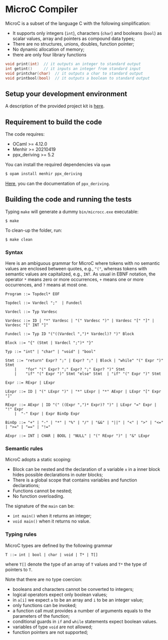 # MicroC Compiler

MicroC is a subset of the language C with the following simplification:

* It supports only integers (`int`), characters (`char`) and booleans (`bool`) as scalar values, array and pointers as compound data types;
* There are no structures, unions, doubles, function pointer;
* No dynamic allocation of memory;
* there are only four library functions
```C
void print(int)  // it outputs an integer to standard output
int getint()     // it inputs an integer from standard input 
void printchar(char)  // it outputs a char to standard output
void printbool(bool)  // it outputs a boolean to standard output
```

## Setup your development environment

A description of the provided project kit is [here](SETUP.md).

## Requirement to build the code
The code requires:
* OCaml >= 4.12.0
* Menhir >= 20210419
* ppx_deriving >= 5.2 

You can install the required dependencies via `opam`
```sh
$ opam install menhir ppx_deriving
```
[Here](https://github.com/ocaml-ppx/ppx_deriving), you can the documentation of `ppx_deriving`.

## Building the code and running the tests
Typing `make` will generate a dummy `bin/microcc.exe` executable:
```
$ make
```

To clean-up the folder, run:
```
$ make clean
```

### Syntax

Here is an ambiguous grammar for MicroC where tokens with no semantic values are enclosed between quotes, e.g., `"("`, whereas tokens with semantic values are capitalized, e.g., `INT`. 
As usual in EBNF notation, the operator `*` means zero or more occurrences, `+` means one or more occurrences, and `?` means at most one.

    Program ::= Topdecl* EOF
    
    Topdecl ::= Vardecl ";"  | Fundecl
    
    Vardecl ::= Typ Vardesc
    
    Vardesc ::= ID | "*" Vardesc | "(" Vardesc ")" | Vardesc "[" "]" | Vardesc "[" INT "]" 
    
    Fundecl ::= Typ ID "("((Vardecl ",")* Vardecl)? ")" Block
    
    Block ::= "{" (Stmt | Vardecl ";")* "}"
    
    Typ ::= "int" | "char" | "void" | "bool" 
    
    Stmt ::= "return" Expr? ";" | Expr? ";" | Block | "while" "(" Expr ")" Stmt 
        |    "for" "(" Expr? ";" Expr? ";" Expr? ")" Stmt
        |    "if" "(" Expr ")" Stmt "else" Stmt  | "if" "(" Expr ")" Stmt

    Expr ::= RExpr | LExpr

    LExpr ::= ID | "(" LExpr ")" | "*" LExpr | "*" AExpr | LExpr "[" Expr "]"

    RExpr ::= AExpr | ID "(" ((Expr ",")* Expr)? ")" | LExpr "=" Expr | "!" Expr 
        |  "-" Expr | Expr BinOp Expr 

    BinOp ::= "+" | "-" | "*" | "%" | "/" | "&&" | "||" | "<" | ">" | "<=" | ">=" | "==" | "!="

    AExpr ::= INT | CHAR | BOOL | "NULL" | "(" RExpr ")" | "&" LExpr

### Semantic rules
MicroC adopts a static scoping: 
* Block can be nested and the declaration of a variable `x` in a inner block hides possible declarations in outer blocks;
* There is a global scope that contains variables and function declarations;
* Functions cannot be nested;
* No function overloading.

The signature of the `main` can be:
* `int main()` when it returns an integer;
* `void main()` when it returns no value.

### Typing rules

MicroC types are defined by the following grammar

    T ::= int | bool | char | void | T* | T[]

where `T[]` denote the type of an array of `T` values and `T*` the type of pointers to `T`.

Note that there are no type coercion:
* booleans and characters cannot be converted to integers;
* logical operators expect only boolean values;
* in `a[i]` we expect `a` to be an array and `i` to be an integer value;
* only functions can be invoked;
* a function call must provides a number of arguments equals to the parameters of the function;
* conditional guards in `if` and `while` statements expect boolean values.
* variables of type `void` are not allowed;
* function pointers are not supported;
